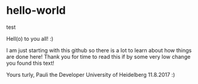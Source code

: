 # hello-world
test

Hell(o) to you all! :)

I am just starting with this github so there is a lot to learn about how things are done here!
Thank you for time to read this if by some very low change you found this text!

Yours turly,
Pauli the Developer
University of Heidelberg
11.8.2017
:)

